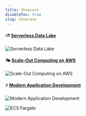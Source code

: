 ```yaml
---
title: Showcase
disableToc: true
slug: showcase
---
```


#### ⛅ [Serverless Data Lake](https://datalake.aws.job4u.io)

![Serverless Data Lake](/images/showcase/serverless-data-lake.png?width=50pc)

#### 🌤 [Scale-Out Computing on AWS](#)

![Scale-Out Computing on AWS](/images/showcase/scale-out-computing-on-aws.png?width=50pc)

#### ⚡ [Modern Application Development](https://modern-apps.aws.job4u.io)

![Modern Application Development](/images/showcase/serverless.png?width=50pc)

![ECS Fargate](/images/showcase/ecs-fargate.png?width=50pc)
